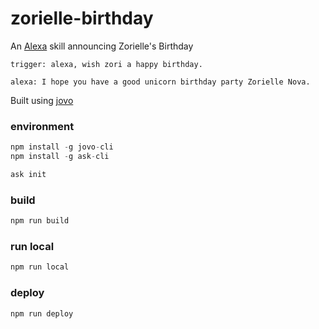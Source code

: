 # zorielle-birthday

An [Alexa](https://alexa.amazon.com/spa/index.html) skill announcing Zorielle's Birthday

```
trigger: alexa, wish zori a happy birthday.

alexa: I hope you have a good unicorn birthday party Zorielle Nova.
```
Built using [jovo](https://github.com/jovotech/jovo-framework)

### environment

```go
npm install -g jovo-cli
npm install -g ask-cli

ask init
```
### build

```bash
npm run build
```

### run local

```bash
npm run local
```

### deploy

```bash
npm run deploy
```
